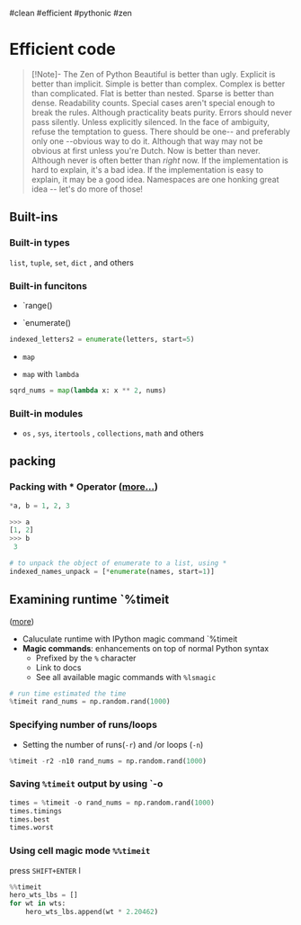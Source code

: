 #clean #efficient #pythonic #zen

# Efficient code

> [!Note]- The Zen of Python
Beautiful is better than ugly.
Explicit is better than implicit.
Simple is better than complex.
Complex is better than complicated.
Flat is better than nested.
Sparse is better than dense.
Readability counts.
Special cases aren't special enough to break the rules.
Although practicality beats purity.
Errors should never pass silently.
Unless explicitly silenced.
In the face of ambiguity, refuse the temptation to guess.
There should be one-- and preferably only one --obvious way to do it.
Although that way may not be obvious at first unless you're Dutch.
Now is better than never.
Although never is often better than *right* now.
If the implementation is hard to explain, it's a bad idea.
If the implementation is easy to explain, it may be a good idea.
Namespaces are one honking great idea -- let's do more of those!

## Built-ins
### Built-in types
`list`, `tuple`, `set`, `dict` , and others
### Built-in funcitons
- `range()

- `enumerate()

```python
indexed_letters2 = enumerate(letters, start=5)
```

- `map`

- `map` with `lambda`

```python
sqrd_nums = map(lambda x: x ** 2, nums)
```

### Built-in modules
- `os` , `sys`, `itertools` , `collections`, `math` and others



## packing
### Packing with * Operator ([more...](https://stackabuse.com/unpacking-in-python-beyond-parallel-assignment/))
```python
*a, b = 1, 2, 3 

>>> a 
[1, 2] 
>>> b
 3
```

```python
# to unpack the object of enumerate to a list, using * 
indexed_names_unpack = [*enumerate(names, start=1)]
```


## Examining runtime  `%timeit 
([more](https://campus.datacamp.com/courses/writing-efficient-python-code/timing-and-profiling-code?ex=2))
- Caluculate runtime with IPython magic command `%timeit
- **Magic commands**: enhancements on top of normal Python syntax
  - Prefixed by the `%` character
  - Link to docs
  - See all available magic commands with `%lsmagic`


```python
# run time estimated the time 
%timeit rand_nums = np.random.rand(1000)

```

### Specifying number of runs/loops
- Setting the number of runs(`-r`) and /or loops (`-n`)
```python
%timeit -r2 -n10 rand_nums = np.random.rand(1000)

```

### Saving  `%timeit` output by using `-o
```python
times = %timeit -o rand_nums = np.random.rand(1000)
times.timings
times.best
times.worst

```

### Using cell magic mode `%%timeit`
press `SHIFT+ENTER` l

```python
%%timeit
hero_wts_lbs = []
for wt in wts:
    hero_wts_lbs.append(wt * 2.20462)
```



## 